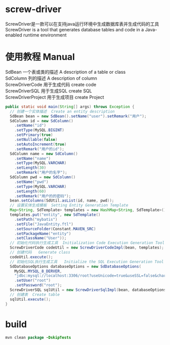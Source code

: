 # screw-driver
ScrewDriver是一款可以在支持java运行环境中生成数据库表并生成代码的工具  
ScrewDriver is a tool that generates database tables and code in a Java-enabled runtime environment  
# 使用教程 	Manual
SdBean 一个表或类的描述  A description of a table or class  
SdColumn 列的描述  A description of column  
ScrewDriverCode 用于生成代码 create code  
ScrewDriverSQL 用于生成SQL create SQL  
ScrewDriverProject 用于生成项目 create Project

```java
public static void main(String[] args) throws Exception {
  // 创建一个实体描述  Create an entity description
  SdBean bean = new SdBean().setName("user").setRemark("用户");
  SdColumn id = new SdColumn()
    .setName("id")
    .setType(MySQL.BIGINT)
    .setPrimary(true)
    .setNullable(false)
    .setAutoIncrement(true)
    .setRemark("用户的id");
  SdColumn name = new SdColumn()
    .setName("name")
    .setType(MySQL.VARCHAR)
    .setLength(30)
    .setRemark("用户的名字");
  SdColumn pwd = new SdColumn()
    .setName("pwd")
    .setType(MySQL.VARCHAR)
    .setLength(60)
    .setRemark("用户的的密码");
  bean.setColumns(SdUtil.asList(id, name, pwd));
  // 设置实体生成模板  Setting Entity Generation Template
  Map<String, SdTemplate> templates = new HashMap<String, SdTemplate>();
  templates.put("entity", new SdTemplate()
    .setPath("mybatis")
    .setFile("JavaEntity.ftl")
    .setSourceFolder(Constant.MAVEN_SRC)
    .setPackageName("entity")
    .setClassName("User"));
  // 初始化代码执行生成工具  Initialization Code Execution Generation Tool
  ScrewDriverCode codeUtil = new ScrewDriverCodeImpl(bean, templates);
  // 创建代码   Generate class
  codeUtil.execute();
  // 初始化SQL执行生成工具   Initialize the SQL Execution Generation Tool
  SdDatabaseOptions databaseOptions = new SdDatabaseOptions(
    MySQL.MYSQL_8_DERVER,
    "jdbc:mysql://localhost:3306/root?useUnicode=true&useSSL=false&characterEncoding=UTF-8&serverTimezone=UTC")
    .setUser("root")
    .setPassword("root");
  ScrewDriverSQL sqlUtil = new ScrewDriverSqlImpl(bean, databaseOptions);
  // 创建表  Create table
  sqlUtil.execute();
}
``` 

# build
```java
mvn clean package -DskipTests
```
